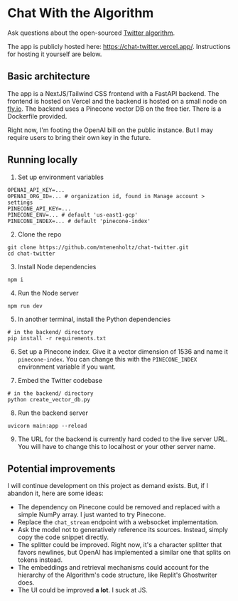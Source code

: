 # Chat With the Algorithm

Ask questions about the open-sourced [Twitter algorithm](https://github.com/twitter/the-algorithm).

The app is publicly hosted here: https://chat-twitter.vercel.app/. Instructions for hosting it yourself are below.

## Basic architecture

The app is a NextJS/Tailwind CSS frontend with a FastAPI backend. The frontend is hosted on Vercel and the backend is hosted on a small node on [fly.io](https://fly.io/). The backend uses a Pinecone vector DB on the free tier. There is a Dockerfile provided.

Right now, I'm footing the OpenAI bill on the public instance. But I may require users to bring their own key in the future.

## Running locally

1. Set up environment variables

```
OPENAI_API_KEY=...
OPENAI_ORG_ID=... # organization id, found in Manage account > settings
PINECONE_API_KEY=...
PINECONE_ENV=... # default 'us-east1-gcp'
PINECONE_INDEX=... # default 'pinecone-index'
```

2. Clone the repo

```
git clone https://github.com/mtenenholtz/chat-twitter.git
cd chat-twitter
```

3. Install Node dependencies

```
npm i
```

4. Run the Node server

```
npm run dev
```

5. In another terminal, install the Python dependencies

```
# in the backend/ directory
pip install -r requirements.txt
```

6. Set up a Pinecone index. Give it a vector dimension of 1536 and name it `pinecone-index`. You can change this with the `PINECONE_INDEX` environment variable if you want.

7. Embed the Twitter codebase

```
# in the backend/ directory
python create_vector_db.py
```

8. Run the backend server

```
uvicorn main:app --reload
```

9. The URL for the backend is currently hard coded to the live server URL. You will have to change this to localhost or your other server name.

## Potential improvements

I will continue development on this project as demand exists. But, if I abandon it, here are some ideas:

- The dependency on Pinecone could be removed and replaced with a simple NumPy array. I just wanted to try Pinecone.
- Replace the `chat_stream` endpoint with a websocket implementation.
- Ask the model not to generatively reference its sources. Instead, simply copy the code snippet directly.
- The splitter could be improved. Right now, it's a character splitter that favors newlines, but OpenAI has implemented a similar one that splits on tokens instead.
- The embeddings and retrieval mechanisms could account for the hierarchy of the Algorithm's code structure, like Replit's Ghostwriter does.
- The UI could be improved **a lot**. I suck at JS.